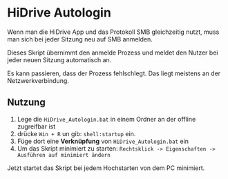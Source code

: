 # HiDrive Autologin

Wenn man die HiDrive App und das Protokoll SMB gleichzeitig nutzt, muss man sich bei jeder Sitzung neu auf SMB anmelden.

Dieses Skript übernimmt den anmelde Prozess und meldet den Nutzer bei jeder neuen Sitzung automatisch an.

Es kann passieren, dass der Prozess fehlschlegt. Das liegt meistens an der Netzwerkverbindung.

## Nutzung

1. Lege die `HiDrive_Autologin.bat` in einem Ordner an der offline zugreifbar ist
2. drücke `Win + R` un gib: `shell:startup` ein.
3. Füge dort eine **Verknüpfung** von `HiDrive_Autologin.bat` ein
4. Um das Skript minimiert zu starten: `Rechtsklick -> Eigenschaften -> Ausführen auf minimiert ändern`

Jetzt startet das Skript bei jedem Hochstarten von dem PC minimiert.
